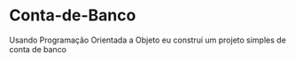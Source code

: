 # Conta-de-Banco
Usando Programação Orientada a Objeto eu construi um projeto simples de conta de banco
